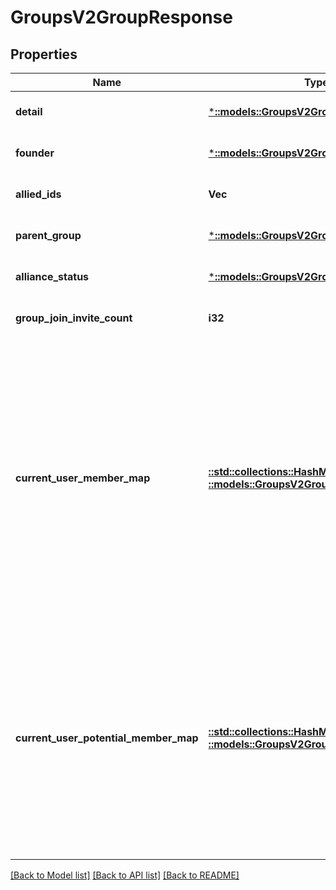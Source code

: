 # GroupsV2GroupResponse

## Properties
Name | Type | Description | Notes
------------ | ------------- | ------------- | -------------
**detail** | [***::models::GroupsV2GroupV2**](GroupsV2.GroupV2.md) |  | [optional] [default to null]
**founder** | [***::models::GroupsV2GroupMember**](GroupsV2.GroupMember.md) |  | [optional] [default to null]
**allied_ids** | **Vec<i64>** |  | [optional] [default to null]
**parent_group** | [***::models::GroupsV2GroupV2**](GroupsV2.GroupV2.md) |  | [optional] [default to null]
**alliance_status** | [***::models::GroupsV2GroupAllianceStatus**](GroupsV2.GroupAllianceStatus.md) |  | [optional] [default to null]
**group_join_invite_count** | **i32** |  | [optional] [default to null]
**current_user_member_map** | [**::std::collections::HashMap<String, ::models::GroupsV2GroupMember>**](GroupsV2.GroupMember.md) | This property will be populated if the authenticated user is a member of the group. Note that because of account linking, a user can sometimes be part of a clan more than once. As such, this returns the highest member type available. | [optional] [default to null]
**current_user_potential_member_map** | [**::std::collections::HashMap<String, ::models::GroupsV2GroupPotentialMember>**](GroupsV2.GroupPotentialMember.md) | This property will be populated if the authenticated user is an applicant or has an outstanding invitation to join. Note that because of account linking, a user can sometimes be part of a clan more than once. | [optional] [default to null]

[[Back to Model list]](../README.md#documentation-for-models) [[Back to API list]](../README.md#documentation-for-api-endpoints) [[Back to README]](../README.md)



